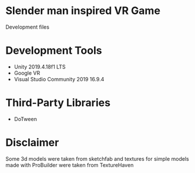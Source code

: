# Slender man inspired VR Game
Development files

# Development Tools
- Unity 2019.4.18f1 LTS
- Google VR
- Visual Studio Community 2019 16.9.4

# Third-Party Libraries
- DoTween

# Disclaimer
Some 3d models were taken from sketchfab and textures for simple models made with ProBuilder were taken from TextureHaven
